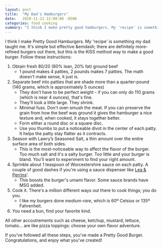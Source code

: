 ```yaml
---
layout: post
title:  "My Dad's Hamburgers"
date:   2020-11-21 12:00:00 -0500
categories: food cooking
summary: "I think I make pretty good hamburgers. My 'recipe' is something my dad taught me. It's simple but effective - there are definitely more-refined burgers out there, but this is the KISS method way to make a good burger. Follow these instructions:"
---
```


I think I make Pretty Good Hamburgers. My 'recipe' is something my dad taught me. It's simple but effective &emdash; there are definitely more-refined burgers out there, but this is the KISS method way to make a good burger. Follow these instructions:

1. Obtain fresh 80/20 (80% lean, 20% fat) ground beef
    * 1 pound makes 4 patties, 2 pounds makes 7 patties. The math doesn't make sense, it just is.
2. Separate beef into patties that are shade more than a quarter-pound (140 grams, which is approximately 5 ounces)
    * They don't have to be perfect weight - if you can only do 110 grams (which is near 4 ounces), that's fine.
    * They'll look a little large. They shrink.
    * Minimal fuss. Don't over-smush the meat. If you can preserve the grain from how the beef was ground it gives the hamburger a nice texture and, when cooked, it stays together better.
    * Form either a round disc or a square disc.
    * Use you thumbs to put a noticeable divot in the center of each patty. It helps the patty stay flatter as it contracts.
3. Season with Lawry’s Seasoned Salt, a thin amount over the entire surface area of both sides.
    * This is the most-noticeable way to affect the flavor of the burger. Too much salt and it's a salty burger. Too little and your burger is bland. You'll want to experiment to find your right amount.
4. Sprinkle about 1 teaspoon of Worcestershire sauce on each patty. A couple of good dashes if you're using a sauce dispenser like [Lea & Perrins](https://www.leaperrins.com/)'.
    * This boosts the burger's umami flavor. Some sauce brands have MSG added.
5. Cook it. There's a million different ways out there to cook things; you do you.
    * I like my burgers done *medium-rare*, which is 60º Celsius or 135º Fahrenheit.
6. You need a bun, find your favorite kind.

All other accoutrements such as cheese, ketchup, mustard, lettuce, tomato… are like pizza toppings: choose your own flavor adventure.

If you've followed all these steps, you've made a Pretty Good Burger. Congratulations, and enjoy what you've created!